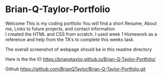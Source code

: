 # Brian-Q-Taylor-Portfolio
Welcome 
This is my coding portfolio
You will find a short Resume, About me, Links to future projects, and contact information  
I created the HTML and CSS from scratch. I used week 1 Homework as a reference and help from the TA's to complete this weeks task.

The overall screenshot of webpage should be in this readme directory

Here is the the IO 
https://brianqtaylor.github.io/Brian-Q-Taylor-Portfolio/

Github
https://github.com/BrianQTaylor/Brian-Q-Taylor-Portfolio.git 